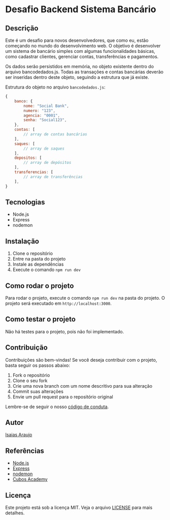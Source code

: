 # Desafio Backend Sistema Bancário

## Descrição

Este é um desafio para novos desenvolvedores, que como eu, estão começando no mundo do desenvolvimento web. O objetivo é desenvolver um sistema de bancário simples com algumas funcionalidades básicas, como cadastrar clientes, gerenciar contas, transferências e pagamentos. 

Os dados serão persistidos em memória, no objeto existente dentro do arquivo bancodedados.js. Todas as transações e contas bancárias deverão ser inseridas dentro deste objeto, seguindo a estrutura que já existe.

Estrutura do objeto no arquivo `bancodedados.js`:

```javascript
{
    banco: {
        nome: "Social Bank",
        numero: "123",
        agencia: "0001",
        senha: "Social123",
    },
    contas: [
        // array de contas bancárias
    ],
    saques: [
        // array de saques
    ],
    depositos: [
        // array de depósitos
    ],
    transferencias: [
        // array de transferências
    ],
}
```



## Tecnologias

- Node.js
- Express
- nodemon

## Instalação

1. Clone o repositório
2. Entre na pasta do projeto
3. Instale as dependências
4. Execute o comando `npm run dev`

## Como rodar o projeto

Para rodar o projeto, execute o comando `npm run dev` na pasta do projeto. O projeto será executado em `http://localhost:3000`.

## Como testar o projeto

Não há testes para o projeto, pois não foi implementado.

## Contribuição

Contribuições são bem-vindas! Se você deseja contribuir com o projeto, basta seguir os passos abaixo:

1. Fork o repositório
2. Clone o seu fork
3. Crie uma nova branch com um nome descritivo para sua alteração
4. Commit suas alterações
5. Envie um pull request para o repositório original

Lembre-se de seguir o nosso [código de conduta](CODE_OF_CONDUCT.md).

## Autor

[Isaias Araujo](https://github.com/Isaiasdevs)

## Referências

- [Node.js](https://nodejs.org/en/)
- [Express](https://expressjs.com/)
- [nodemon](https://nodemon.io/)
- [Cubos Academy](https://cubos.academy/?utm_medium=cpc&utm_source=google&utm_term=cubos%20academy&utm_campaign=Conversion+-+Search+-+Branding+-+Cubos+Academy&hsa_acc=5207290999&hsa_cam=20983879844&hsa_grp=157905447106&hsa_ad=689370262212&hsa_src=g&hsa_tgt=kwd-1212716925774&hsa_kw=cubos%20academy&hsa_mt=e&hsa_net=adwords&hsa_ver=3&gad_source=1&gclid=Cj0KCQiA57G5BhDUARIsACgCYnxrf14GZFBS2uy7sNZOsSz8-bM9y2-0E5EZYoZ__ugzZT0Sq2DIWLEaAkCGEALw_wcB)

## Licença

Este projeto está sob a licença MIT. Veja o arquivo [LICENSE](LICENSE) para mais detalhes.